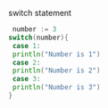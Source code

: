  switch statement
```go
 number := 3
switch(number){
 case 1:
 println("Number is 1")
 case 2:
 println("Number is 2")
 case 3:
 println("Number is 3")
}
```